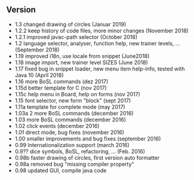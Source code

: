 ## Version 

- 1.3 changed drawing of circles (Januar 2019)
- 1.2.2 keep history of code files, more minor changes (November 2018)
- 1.2.1 improved javac-path selector (October 2018)
- 1.2 language selector, analyser, function help, new trainer levels, ... (September 2018)
- 1.19 improved i18n, use locale from snippet (June2018)   
- 1.18 image import, new trainer level SIZES (June 2018) 
- 1.17 fixed bug in snippet loader, new menu item help-info, tested with Java 10 (April 2018) 
- 1.16 more BoSL commands (dez 2017) 
- 1.15d better template for C (nov 2017)
- 1.15c help menu in Board, help on forms (nov 2017)
- 1.15  font selector, new form "block" (sept 2017)
- 1.11a template for complete mode (may 2017)
- 1.03a 2 more BoSL commands (december 2016)
- 1.03 more BoSL commands (december 2016)
- 1.02 click events (december 2016)
- 1.01 direct mode, bug fixes (november 2016)
- 1.00 smaller improvements and bug fixes (september 2016)
- 0.99 Internationalization support (march 2016)
- 0.9?? dice symbols, BoSL, refactoring, ... (Feb. 2016)
- 0.98b  faster drawing of circles, first version auto formatter
- 0.98a  removed bug "missing compiler property"
- 0.98   updated GUI, compile java code 
